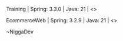 Training | 
Spring: 3.3.0 | 
Java: 21 | <>

EcommerceWeb | 
Spring: 3.2.9 | 
Java: 21 | <>

~NiggaDev
